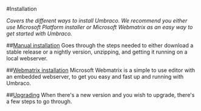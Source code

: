 #Installation

_Covers the different ways to install Umbraco. We recommend you either use Microsoft Platform installer or Microsoft Webmatrix as an easy way to get started with Umbraco._

##[Manual installation](install-umbraco-manually.md)
Goes through the steps needed to either download a stable release or a nightly version, unzipping, and getting it running on a local webserver.

##[Webmatrix installation](install-umbraco-with-microsoft-webmatrix.md)
Microsoft Webmatrix is a simple to use editor with an embedded webserver, to get you easy and fast up and running with Umbraco.

##[Upgrading](Installation/Upgrading/index.md)
When there's a new version and you wish to upgrade, there's a few steps to go through.